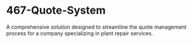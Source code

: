 # 467-Quote-System
A comprehensive solution designed to streamline the quote management process for a company specializing in plant repair services.
